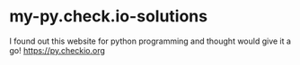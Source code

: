 # my-py.check.io-solutions
I found out this website for python programming and thought would give it a go! https://py.checkio.org
